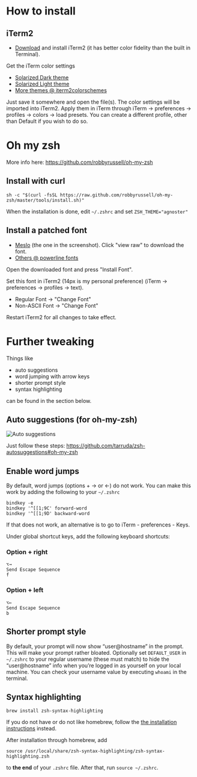 # How to install

## iTerm2

- [Download](http://www.iterm2.com/downloads.html) and install iTerm2 (it has better color fidelity than the built in Terminal).
    
Get the iTerm color settings

- [Solarized Dark theme](https://raw.githubusercontent.com/altercation/solarized/master/iterm2-colors-solarized/Solarized%20Dark.itermcolors)
- [Solarized Light theme](https://raw.githubusercontent.com/altercation/solarized/master/iterm2-colors-solarized/Solarized%20Light.itermcolors)
- [More themes @ iterm2colorschemes](http://iterm2colorschemes.com/)
    
Just save it somewhere and open the file(s). The color settings will be imported into iTerm2. Apply them in iTerm through iTerm -> preferences -> profiles -> colors -> load presets. You can create a different profile, other than Default if you wish to do so.

# Oh my zsh 

More info here: https://github.com/robbyrussell/oh-my-zsh

## Install with curl
    
    sh -c "$(curl -fsSL https://raw.github.com/robbyrussell/oh-my-zsh/master/tools/install.sh)"
    
When the installation is done, edit `~/.zshrc` and set `ZSH_THEME="agnoster"`

## Install a patched font

- [Meslo](https://github.com/Lokaltog/powerline-fonts/blob/master/Meslo/Meslo%20LG%20M%20DZ%20Regular%20for%20Powerline.otf) (the one in the screenshot). Click "view raw" to download the font.
- [Others @ powerline fonts](https://github.com/powerline/fonts)
    
Open the downloaded font and press "Install Font".

Set this font in iTerm2 (14px is my personal preference) (iTerm -> preferences -> profiles -> text).

- Regular Font -> "Change Font"
- Non-ASCII Font -> "Change Font"

Restart iTerm2 for all changes to take effect.

# Further tweaking

Things like

- auto suggestions
- word jumping with arrow keys
- shorter prompt style
- syntax highlighting

can be found in the section below.

## Auto suggestions (for oh-my-zsh)

![Auto suggestions](http://i66.tinypic.com/b5i9dv.png)

Just follow these steps: https://github.com/tarruda/zsh-autosuggestions#oh-my-zsh

## Enable word jumps

By default, word jumps (options + → or ←) do not work. You can make this work by adding the following to your `~/.zshrc`

```
bindkey -e
bindkey '^[[1;9C' forward-word
bindkey '^[[1;9D' backward-word
```

If that does not work, an alternative is to go to iTerm - preferences - Keys.

Under global shortcut keys, add the following keyboard shortcuts:

### Option + right

```
⌥→
Send Escape Sequence
f
```

### Option + left

```
⌥←
Send Escape Sequence
b
```

## Shorter prompt style

By default, your prompt will now show “user@hostname” in the prompt. This will make your prompt rather bloated. Optionally set `DEFAULT_USER` in `~/.zshrc` to your regular username (these must match) to hide the “user@hostname” info when you’re logged in as yourself on your local machine. You can check your username value by executing `whoami` in the terminal.

## Syntax highlighting

```
brew install zsh-syntax-highlighting
```

If you do not have or do not like homebrew, follow the [the installation instructions](https://github.com/zsh-users/zsh-syntax-highlighting/blob/master/INSTALL.md) instead.

After installation through homebrew, add

```
source /usr/local/share/zsh-syntax-highlighting/zsh-syntax-highlighting.zsh
```

to **the end** of your `.zshrc` file. After that, run `source ~/.zshrc`.